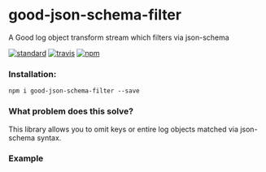 # good-json-schema-filter
A Good log object transform stream which filters via json-schema

[![standard][standard-image]][standard-url]
[![travis][travis-image]][travis-url]
[![npm][npm-image]][npm-url]

[travis-image]: https://travis-ci.org/maxnachlinger/good-json-schema-filter.svg?branch=master
[travis-url]: https://travis-ci.org/maxnachlinger/good-json-schema-filter
[npm-image]: https://img.shields.io/npm/v/good-json-schema-filter.svg?style=flat
[npm-url]: https://npmjs.org/package/good-json-schema-filter
[standard-image]: https://img.shields.io/badge/code%20style-standard-brightgreen.svg
[standard-url]: http://standardjs.com/

### Installation:
```
npm i good-json-schema-filter --save
```

### What problem does this solve?
This library allows you to omit keys or entire log objects matched via json-schema syntax.

### Example


